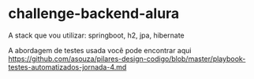 # challenge-backend-alura
A stack que vou utilizar: springboot, h2, jpa, hibernate 

A abordagem de testes usada você pode encontrar aqui https://github.com/asouza/pilares-design-codigo/blob/master/playbook-testes-automatizados-jornada-4.md
